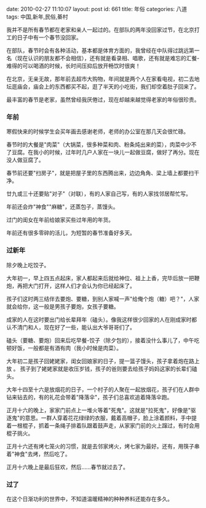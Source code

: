 date: 2010-02-27 11:10:07
layout: post
id: 661
title: 年俗
categories: 八道
tags: 中国,新年,民俗,綦村

我并不是所有春节都在老家和亲人一起过的。在部队的两年没回家过节，在北京打工的日子中有一个春节没回家。

在部队，春节时会有各种活动，基本都是体育方面的，我曾经在中队得过跳远第一名（现在认识的朋友都不会相信），还有就是看录相、唱歌，还有就是难忘的汇餐-难得的可以喝酒的时候，长时间压抑后放开畅饮时很爽！

在北京，无亲无故，那年前去超市大购物，年间就是两个人在家看电视，初二去地坛逛庙会，庙会上的东西都买不起，逛了半天的小吃街，我们却空着肚子回来了。

最丰富的春节是老家，虽然曾经我厌倦过，现在却越来越觉得老家的年俗很珍贵。

### 年前

寒假快来的时候学生会买年画去感谢老师，老师的办公室在那几天会很忙碌。

春节时的大餐是"肉菜"（大锅菜，很多种菜和肉、粉条炖出来的菜），肉菜中少不了豆腐。在我小的时候，过年时几户人家在一块儿一起做豆腐，做好了再分。现在没人做豆腐了。

春节前还要"扫房子"，就是把屋子里的东西腾出来，边边角角、梁上墙上都要扫干净。

廿九或三十还要贴"对子"（对联），有的人家自己写，有的人家找邻居帮忙写。

年前还会炸"神食""麻糖"，还蒸包子，蒸馒头。

过门的闺女在年前给娘家买些过年用的年货。

年前还有很多零碎的活儿，为短暂的春节准备好多天。

### 过新年

除夕晚上吃饺子。

大年初一，早上四五点起床，家人都起来后就给神位、祖上上香，完毕后放一把鞭炮，再把大门打开，这样人们才会认为你已经起床了。

孩子们这时两三结伴去要炮、要糖，到别人家喊一声"给俺个炮（糖）吧？"，人家就会给你，这一般是男孩子要炮，女孩子要糖。

成家的人在这时要出门给长辈拜年（磕头）。像我这样很少回家的人在刚成家时都认不清门和人，现在好了一些，能认出大爷哥哥们了。

磕头（要糖、要炮）回来后吃早餐-饺子（除夕包的），接着没什么事儿了，中午吃顿好饭，一般都是有酒有肉（我小时候是肉菜）。

大年初二是孩子回姥姥家，闺女回娘家的日子，提一篮子馒头，孩子拿着炮在路上放 。 孩子到了姥姥家就是收压岁钱，孩子的爸则要去给孩子妈妈这家的长辈们磕头。

大年十四至十六是放烟花的日子，一个村子的人聚在一起放烟花，孩子们在人群中钻来钻去的，有的礼花会带着"降落伞"，孩子们总喜欢追着降落伞跑。

正月十六的晚上，家家门前点上一堆火等着"死鬼"。这就是"拉死鬼"，好像是"驱逐鬼"的意思。一群人穿着花花绿绿的衣服，戴着高帽子，脸上涂着颜料，手中提着一根棍子，抓着一条绳子排着队跟着鼓声走，从家家门前的火上蹿过，有时会用棍子挑火。

正月十六还有烤七笼火的习惯，就是去邻家烤火，烤七家为最好。还有，用筷子串着"神食"去烤，然后吃了。

正月十六晚上是最后狂欢，然后……春节就过去了。

### 过了

在这个日渐功利的世界中，不知道温暖精神的种种养料还能存在多久。
